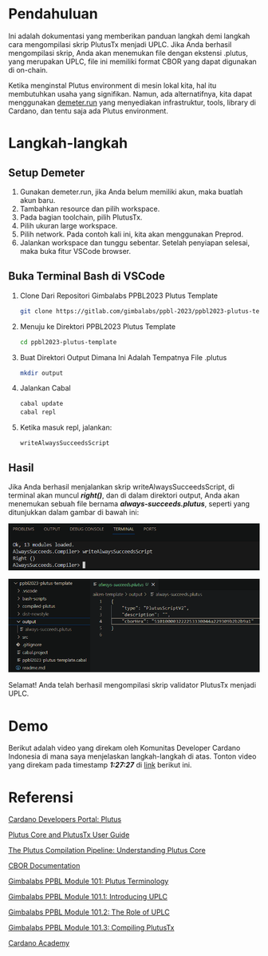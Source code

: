 # Pendahuluan

Ini adalah dokumentasi yang memberikan panduan langkah demi langkah cara mengompilasi skrip PlutusTx menjadi UPLC. Jika Anda berhasil mengompilasi skrip, Anda akan menemukan file dengan ekstensi .plutus, yang merupakan UPLC, file ini memiliki format CBOR yang dapat digunakan di on-chain.

Ketika menginstal Plutus environment di mesin lokal kita, hal itu membutuhkan usaha yang signifikan. Namun, ada alternatifnya, kita dapat menggunakan [demeter.run](https://demeter.run/) yang menyediakan infrastruktur, tools, library di Cardano, dan tentu saja ada Plutus environment.

# Langkah-langkah

## Setup Demeter

1. Gunakan demeter.run, jika Anda belum memiliki akun, maka buatlah akun baru.
2. Tambahkan resource dan pilih workspace.
3. Pada bagian toolchain, pilih PlutusTx.
4. Pilih ukuran large workspace.
5. Pilih network. Pada contoh kali ini, kita akan menggunakan Preprod.
6. Jalankan workspace dan tunggu sebentar. Setelah penyiapan selesai, maka buka fitur VSCode browser.

## Buka Terminal Bash di VSCode

1. Clone Dari Repositori Gimbalabs PPBL2023 Plutus Template

   ```bash
   git clone https://gitlab.com/gimbalabs/ppbl-2023/ppbl2023-plutus-template.git
   ```

2. Menuju ke Direktori PPBL2023 Plutus Template

   ```bash
   cd ppbl2023-plutus-template
   ```

3. Buat Direktori Output Dimana Ini Adalah Tempatnya File .plutus

   ```bash
   mkdir output
   ```

4. Jalankan Cabal

   ```bash
   cabal update
   cabal repl
   ```

5. Ketika masuk repl, jalankan:

   ```repl
   writeAlwaysSucceedsScript
   ```

## Hasil

Jika Anda berhasil menjalankan skrip writeAlwaysSucceedsScript, di terminal akan muncul **_right()_**, dan di dalam direktori output, Anda akan menemukan sebuah file bernama **_always-succeeds.plutus_**, seperti yang ditunjukkan dalam gambar di bawah ini:

![right-result](public/right-result.png)

![always-succeeds.plutus](public/plutustx-script-compiled.png)

Selamat! Anda telah berhasil mengompilasi skrip validator PlutusTx menjadi UPLC.

# Demo

Berikut adalah video yang direkam oleh Komunitas Developer Cardano Indonesia di mana saya menjelaskan langkah-langkah di atas. Tonton video yang direkam pada timestamp **_1:27:27_** di [link](https://youtu.be/03hXLZ_07N0?list=PLUj8499OocHiL8gXPv8wMlLW-zIcyYdrQ) berikut ini.

# Referensi

[Cardano Developers Portal: Plutus](https://developers.cardano.org/docs/smart-contracts/plutus/)

[Plutus Core and PlutusTx User Guide](https://plutus.readthedocs.io/en/latest/explanations/platform.html)

[The Plutus Compilation Pipeline: Understanding Plutus Core](https://well-typed.com/blog/2022/08/plutus-cores/)

[CBOR Documentation](https://cbor.io/)

[Gimbalabs PPBL Module 101: Plutus Terminology](https://plutuspbl.io/modules/101/slts)

[Gimbalabs PPBL Module 101.1: Introducing UPLC](https://plutuspbl.io/modules/101/1011)

[Gimbalabs PPBL Module 101.2: The Role of UPLC](https://plutuspbl.io/modules/101/1012)

[Gimbalabs PPBL Module 101.3: Compiling PlutusTx](https://plutuspbl.io/modules/101/1013)

[Cardano Academy](https://academy.cardanofoundation.org/)
